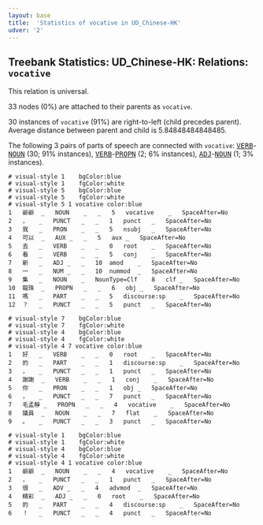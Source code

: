 ```yaml
---
layout: base
title:  'Statistics of vocative in UD_Chinese-HK'
udver: '2'
---
```


## Treebank Statistics: UD_Chinese-HK: Relations: `vocative`

This relation is universal.

33 nodes (0%) are attached to their parents as `vocative`.

30 instances of `vocative` (91%) are right-to-left (child precedes parent).
Average distance between parent and child is 5.84848484848485.

The following 3 pairs of parts of speech are connected with `vocative`: <tt><a href="zh_hk-pos-VERB.html">VERB</a></tt>-<tt><a href="zh_hk-pos-NOUN.html">NOUN</a></tt> (30; 91% instances), <tt><a href="zh_hk-pos-VERB.html">VERB</a></tt>-<tt><a href="zh_hk-pos-PROPN.html">PROPN</a></tt> (2; 6% instances), <tt><a href="zh_hk-pos-ADJ.html">ADJ</a></tt>-<tt><a href="zh_hk-pos-NOUN.html">NOUN</a></tt> (1; 3% instances).


~~~ conllu
# visual-style 1	bgColor:blue
# visual-style 1	fgColor:white
# visual-style 5	bgColor:blue
# visual-style 5	fgColor:white
# visual-style 5 1 vocative	color:blue
1	爺爺	_	NOUN	_	_	5	vocative	_	SpaceAfter=No
2	，	_	PUNCT	_	_	1	punct	_	SpaceAfter=No
3	我	_	PRON	_	_	5	nsubj	_	SpaceAfter=No
4	可以	_	AUX	_	_	5	aux	_	SpaceAfter=No
5	去	_	VERB	_	_	0	root	_	SpaceAfter=No
6	看	_	VERB	_	_	5	conj	_	SpaceAfter=No
7	新	_	ADJ	_	_	10	amod	_	SpaceAfter=No
8	一	_	NUM	_	_	10	nummod	_	SpaceAfter=No
9	集	_	NOUN	_	NounType=Clf	8	clf	_	SpaceAfter=No
10	龍珠	_	PROPN	_	_	6	obj	_	SpaceAfter=No
11	嗎	_	PART	_	_	5	discourse:sp	_	SpaceAfter=No
12	？	_	PUNCT	_	_	5	punct	_	SpaceAfter=No

~~~


~~~ conllu
# visual-style 7	bgColor:blue
# visual-style 7	fgColor:white
# visual-style 4	bgColor:blue
# visual-style 4	fgColor:white
# visual-style 4 7 vocative	color:blue
1	好	_	VERB	_	_	0	root	_	SpaceAfter=No
2	的	_	PART	_	_	1	discourse:sp	_	SpaceAfter=No
3	，	_	PUNCT	_	_	1	punct	_	SpaceAfter=No
4	謝謝	_	VERB	_	_	1	conj	_	SpaceAfter=No
5	你	_	PRON	_	_	1	obj	_	SpaceAfter=No
6	，	_	PUNCT	_	_	7	punct	_	SpaceAfter=No
7	毛孟靜	_	PROPN	_	_	4	vocative	_	SpaceAfter=No
8	議員	_	NOUN	_	_	7	flat	_	SpaceAfter=No
9	。	_	PUNCT	_	_	3	punct	_	SpaceAfter=No

~~~


~~~ conllu
# visual-style 1	bgColor:blue
# visual-style 1	fgColor:white
# visual-style 4	bgColor:blue
# visual-style 4	fgColor:white
# visual-style 4 1 vocative	color:blue
1	爺爺	_	NOUN	_	_	4	vocative	_	SpaceAfter=No
2	，	_	PUNCT	_	_	1	punct	_	SpaceAfter=No
3	很	_	ADV	_	_	4	advmod	_	SpaceAfter=No
4	精彩	_	ADJ	_	_	0	root	_	SpaceAfter=No
5	的	_	PART	_	_	4	discourse:sp	_	SpaceAfter=No
6	！	_	PUNCT	_	_	4	punct	_	SpaceAfter=No

~~~


